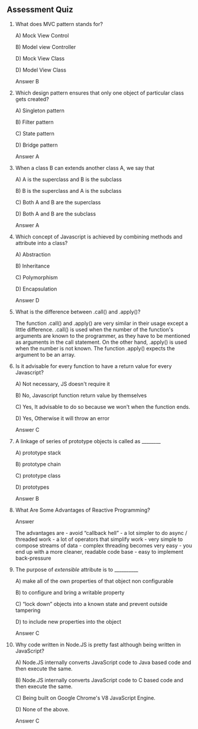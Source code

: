 
## Assessment Quiz

1. What does MVC pattern stands for?  

	A) Mock View Control  

	B) Model view Controller  

	D) Mock View Class  

	D) Model View Class

	Answer B
	
2. Which design pattern ensures that only one object of particular class gets created?  

	A) Singleton pattern  

	B) Filter pattern  

	C) State pattern  

	D) Bridge pattern

	Answer A

3. When a class B can extends another class A, we say that

    A)  A is the superclass and B is the subclass

    B)  B is the superclass and A is the subclass

    C)  Both A and B are the superclass

    D)  Both A and B are the subclass

	Answer A

4. Which concept of Javascript is achieved by combining methods and attribute into a class?  

    A) Abstraction

    B) Inheritance  

    C) Polymorphism  

    D) Encapsulation  

	Answer D
	
5. What is the difference between .call() and .apply()?

	The function .call() and .apply() are very similar in their usage except a little difference. .call() is used when the number of the function's arguments are known to the programmer, as they have to be mentioned as arguments in the call statement. On the other hand, .apply() is used when the number is not known. The function .apply() expects the argument to be an array.

6. Is it advisable for every function to have a return value for every Javascript?

    A) Not necessary, JS doesn't require it

    B) No, Javascript function return value by themselves

    C) Yes, It advisable to do so because we won't when the function ends.

    D) Yes, Otherwise it will throw an error

	Answer C
7. A linkage of series of prototype objects is called as ________  

    A) prototype stack  

    B) prototype chain  

    C) prototype class  

    D) prototypes

	Answer B

8. What Are Some Advantages of Reactive Programming?  

    Answer

    The advantages are
        -   avoid “callback hell”
        -   a lot simpler to do async / threaded work
        -   a lot of operators that simplify work
        -   very simple to compose streams of data
        -   complex threading becomes very easy
        -   you end up with a more cleaner, readable code base
        -   easy to implement back-pressure

9. The purpose of _extensible_ attribute is to __________  
 
	A) make all of the own properties of that object non configurable  

	B) to configure and bring a writable property  

	C) “lock down” objects into a known state and prevent outside tampering  

	D) to include new properties into the object
    
	Answer C

11. Why code written in Node.JS is pretty fast although being written in JavaScript?

	A)  Node.JS internally converts JavaScript code to Java based code and then execute the same.

	B) Node.JS internally converts JavaScript code to C based code and then execute the same.

	C) Being built on Google Chrome's V8 JavaScript Engine.
    
	D) None of the above.
		
	Answer C